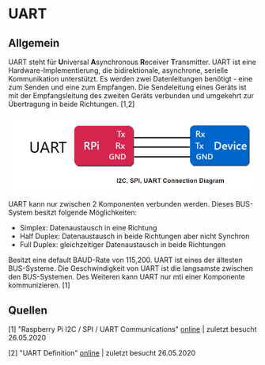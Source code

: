 # UART

## Allgemein

UART steht für **U**niversal **A**synchronous **R**eceiver **T**ransmitter. UART ist eine Hardware-Implementierung, die bidirektionale, asynchrone, serielle Kommunikation unterstützt. Es werden zwei Datenleitungen benötigt - eine zum Senden und eine zum Empfangen. Die Sendeleitung eines Geräts ist mit der Empfangsleitung des zweiten Geräts verbunden und umgekehrt zur Übertragung in beide Richtungen. [1,2]

![image-20200526093523327](UART/image-20200526093523327.png)

UART kann nur zwischen 2 Komponenten verbunden werden. Dieses BUS-System besitzt folgende Möglichkeiten:

* Simplex: Datenaustausch in eine Richtung
* Half Duplex: Datenaustausch in beide Richtungen aber nicht Synchron
* Full Duplex: gleichzeitiger Datenaustausch in beide Richtungen

Besitzt eine default BAUD-Rate von 115,200. UART ist eines der ältesten BUS-Systeme. Die Geschwindigkeit von UART ist die langsamste zwischen den BUS-Systemen. Des Weiteren kann UART nur mti einer Komponente kommunizieren. [1]

## Quellen

[1] "Raspberry Pi  I2C  /  SPI  /  UART  Communications" [online](https://www.mbtechworks.com/hardware/raspberry-pi-UART-SPI-I2C.html) | zuletzt besucht 26.05.2020

[2] "UART Definition" [online](UART) | zuletzt besucht 26.05.2020